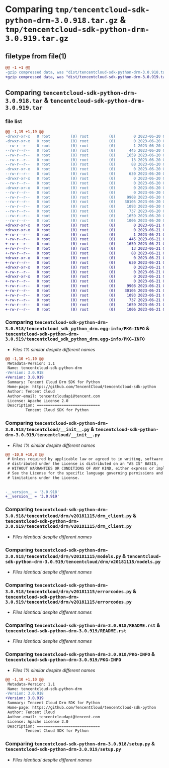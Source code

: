 # Comparing `tmp/tencentcloud-sdk-python-drm-3.0.918.tar.gz` & `tmp/tencentcloud-sdk-python-drm-3.0.919.tar.gz`

## filetype from file(1)

```diff
@@ -1 +1 @@
-gzip compressed data, was "dist/tencentcloud-sdk-python-drm-3.0.918.tar", last modified: Tue Jun 20 02:39:25 2023, max compression
+gzip compressed data, was "dist/tencentcloud-sdk-python-drm-3.0.919.tar", last modified: Wed Jun 21 00:23:44 2023, max compression
```

## Comparing `tencentcloud-sdk-python-drm-3.0.918.tar` & `tencentcloud-sdk-python-drm-3.0.919.tar`

### file list

```diff
@@ -1,19 +1,19 @@
-drwxr-xr-x   0 root         (0) root         (0)        0 2023-06-20 02:39:25.000000 tencentcloud-sdk-python-drm-3.0.918/
-drwxr-xr-x   0 root         (0) root         (0)        0 2023-06-20 02:39:25.000000 tencentcloud-sdk-python-drm-3.0.918/tencentcloud_sdk_python_drm.egg-info/
--rw-r--r--   0 root         (0) root         (0)        1 2023-06-20 02:39:25.000000 tencentcloud-sdk-python-drm-3.0.918/tencentcloud_sdk_python_drm.egg-info/dependency_links.txt
--rw-r--r--   0 root         (0) root         (0)      445 2023-06-20 02:39:25.000000 tencentcloud-sdk-python-drm-3.0.918/tencentcloud_sdk_python_drm.egg-info/SOURCES.txt
--rw-r--r--   0 root         (0) root         (0)     1659 2023-06-20 02:39:25.000000 tencentcloud-sdk-python-drm-3.0.918/tencentcloud_sdk_python_drm.egg-info/PKG-INFO
--rw-r--r--   0 root         (0) root         (0)       13 2023-06-20 02:39:25.000000 tencentcloud-sdk-python-drm-3.0.918/tencentcloud_sdk_python_drm.egg-info/top_level.txt
--rw-r--r--   0 root         (0) root         (0)       88 2023-06-20 02:39:25.000000 tencentcloud-sdk-python-drm-3.0.918/setup.cfg
-drwxr-xr-x   0 root         (0) root         (0)        0 2023-06-20 02:39:25.000000 tencentcloud-sdk-python-drm-3.0.918/tencentcloud/
--rw-r--r--   0 root         (0) root         (0)      630 2023-06-20 02:39:25.000000 tencentcloud-sdk-python-drm-3.0.918/tencentcloud/__init__.py
-drwxr-xr-x   0 root         (0) root         (0)        0 2023-06-20 02:39:25.000000 tencentcloud-sdk-python-drm-3.0.918/tencentcloud/drm/
--rw-r--r--   0 root         (0) root         (0)        0 2023-06-20 02:39:25.000000 tencentcloud-sdk-python-drm-3.0.918/tencentcloud/drm/__init__.py
-drwxr-xr-x   0 root         (0) root         (0)        0 2023-06-20 02:39:25.000000 tencentcloud-sdk-python-drm-3.0.918/tencentcloud/drm/v20181115/
--rw-r--r--   0 root         (0) root         (0)        0 2023-06-20 02:39:25.000000 tencentcloud-sdk-python-drm-3.0.918/tencentcloud/drm/v20181115/__init__.py
--rw-r--r--   0 root         (0) root         (0)     9908 2023-06-20 02:39:25.000000 tencentcloud-sdk-python-drm-3.0.918/tencentcloud/drm/v20181115/drm_client.py
--rw-r--r--   0 root         (0) root         (0)    30105 2023-06-20 02:39:25.000000 tencentcloud-sdk-python-drm-3.0.918/tencentcloud/drm/v20181115/models.py
--rw-r--r--   0 root         (0) root         (0)     1093 2023-06-20 02:39:25.000000 tencentcloud-sdk-python-drm-3.0.918/tencentcloud/drm/v20181115/errorcodes.py
--rw-r--r--   0 root         (0) root         (0)      737 2023-06-20 02:39:25.000000 tencentcloud-sdk-python-drm-3.0.918/README.rst
--rw-r--r--   0 root         (0) root         (0)     1659 2023-06-20 02:39:25.000000 tencentcloud-sdk-python-drm-3.0.918/PKG-INFO
--rw-r--r--   0 root         (0) root         (0)     1006 2023-06-20 02:39:25.000000 tencentcloud-sdk-python-drm-3.0.918/setup.py
+drwxr-xr-x   0 root         (0) root         (0)        0 2023-06-21 00:23:44.000000 tencentcloud-sdk-python-drm-3.0.919/
+drwxr-xr-x   0 root         (0) root         (0)        0 2023-06-21 00:23:44.000000 tencentcloud-sdk-python-drm-3.0.919/tencentcloud_sdk_python_drm.egg-info/
+-rw-r--r--   0 root         (0) root         (0)        1 2023-06-21 00:23:44.000000 tencentcloud-sdk-python-drm-3.0.919/tencentcloud_sdk_python_drm.egg-info/dependency_links.txt
+-rw-r--r--   0 root         (0) root         (0)      445 2023-06-21 00:23:44.000000 tencentcloud-sdk-python-drm-3.0.919/tencentcloud_sdk_python_drm.egg-info/SOURCES.txt
+-rw-r--r--   0 root         (0) root         (0)     1659 2023-06-21 00:23:44.000000 tencentcloud-sdk-python-drm-3.0.919/tencentcloud_sdk_python_drm.egg-info/PKG-INFO
+-rw-r--r--   0 root         (0) root         (0)       13 2023-06-21 00:23:44.000000 tencentcloud-sdk-python-drm-3.0.919/tencentcloud_sdk_python_drm.egg-info/top_level.txt
+-rw-r--r--   0 root         (0) root         (0)       88 2023-06-21 00:23:44.000000 tencentcloud-sdk-python-drm-3.0.919/setup.cfg
+drwxr-xr-x   0 root         (0) root         (0)        0 2023-06-21 00:23:44.000000 tencentcloud-sdk-python-drm-3.0.919/tencentcloud/
+-rw-r--r--   0 root         (0) root         (0)      630 2023-06-21 00:23:44.000000 tencentcloud-sdk-python-drm-3.0.919/tencentcloud/__init__.py
+drwxr-xr-x   0 root         (0) root         (0)        0 2023-06-21 00:23:44.000000 tencentcloud-sdk-python-drm-3.0.919/tencentcloud/drm/
+-rw-r--r--   0 root         (0) root         (0)        0 2023-06-21 00:23:44.000000 tencentcloud-sdk-python-drm-3.0.919/tencentcloud/drm/__init__.py
+drwxr-xr-x   0 root         (0) root         (0)        0 2023-06-21 00:23:44.000000 tencentcloud-sdk-python-drm-3.0.919/tencentcloud/drm/v20181115/
+-rw-r--r--   0 root         (0) root         (0)        0 2023-06-21 00:23:44.000000 tencentcloud-sdk-python-drm-3.0.919/tencentcloud/drm/v20181115/__init__.py
+-rw-r--r--   0 root         (0) root         (0)     9908 2023-06-21 00:23:44.000000 tencentcloud-sdk-python-drm-3.0.919/tencentcloud/drm/v20181115/drm_client.py
+-rw-r--r--   0 root         (0) root         (0)    30105 2023-06-21 00:23:44.000000 tencentcloud-sdk-python-drm-3.0.919/tencentcloud/drm/v20181115/models.py
+-rw-r--r--   0 root         (0) root         (0)     1093 2023-06-21 00:23:44.000000 tencentcloud-sdk-python-drm-3.0.919/tencentcloud/drm/v20181115/errorcodes.py
+-rw-r--r--   0 root         (0) root         (0)      737 2023-06-21 00:23:44.000000 tencentcloud-sdk-python-drm-3.0.919/README.rst
+-rw-r--r--   0 root         (0) root         (0)     1659 2023-06-21 00:23:44.000000 tencentcloud-sdk-python-drm-3.0.919/PKG-INFO
+-rw-r--r--   0 root         (0) root         (0)     1006 2023-06-21 00:23:44.000000 tencentcloud-sdk-python-drm-3.0.919/setup.py
```

### Comparing `tencentcloud-sdk-python-drm-3.0.918/tencentcloud_sdk_python_drm.egg-info/PKG-INFO` & `tencentcloud-sdk-python-drm-3.0.919/tencentcloud_sdk_python_drm.egg-info/PKG-INFO`

 * *Files 1% similar despite different names*

```diff
@@ -1,10 +1,10 @@
 Metadata-Version: 1.1
 Name: tencentcloud-sdk-python-drm
-Version: 3.0.918
+Version: 3.0.919
 Summary: Tencent Cloud Drm SDK for Python
 Home-page: https://github.com/TencentCloud/tencentcloud-sdk-python
 Author: Tencent Cloud
 Author-email: tencentcloudapi@tencent.com
 License: Apache License 2.0
 Description: ============================
         Tencent Cloud SDK for Python
```

### Comparing `tencentcloud-sdk-python-drm-3.0.918/tencentcloud/__init__.py` & `tencentcloud-sdk-python-drm-3.0.919/tencentcloud/__init__.py`

 * *Files 1% similar despite different names*

```diff
@@ -10,8 +10,8 @@
 # Unless required by applicable law or agreed to in writing, software
 # distributed under the License is distributed on an "AS IS" BASIS,
 # WITHOUT WARRANTIES OR CONDITIONS OF ANY KIND, either express or implied.
 # See the License for the specific language governing permissions and
 # limitations under the License.
 
 
-__version__ = '3.0.918'
+__version__ = '3.0.919'
```

### Comparing `tencentcloud-sdk-python-drm-3.0.918/tencentcloud/drm/v20181115/drm_client.py` & `tencentcloud-sdk-python-drm-3.0.919/tencentcloud/drm/v20181115/drm_client.py`

 * *Files identical despite different names*

### Comparing `tencentcloud-sdk-python-drm-3.0.918/tencentcloud/drm/v20181115/models.py` & `tencentcloud-sdk-python-drm-3.0.919/tencentcloud/drm/v20181115/models.py`

 * *Files identical despite different names*

### Comparing `tencentcloud-sdk-python-drm-3.0.918/tencentcloud/drm/v20181115/errorcodes.py` & `tencentcloud-sdk-python-drm-3.0.919/tencentcloud/drm/v20181115/errorcodes.py`

 * *Files identical despite different names*

### Comparing `tencentcloud-sdk-python-drm-3.0.918/README.rst` & `tencentcloud-sdk-python-drm-3.0.919/README.rst`

 * *Files identical despite different names*

### Comparing `tencentcloud-sdk-python-drm-3.0.918/PKG-INFO` & `tencentcloud-sdk-python-drm-3.0.919/PKG-INFO`

 * *Files 1% similar despite different names*

```diff
@@ -1,10 +1,10 @@
 Metadata-Version: 1.1
 Name: tencentcloud-sdk-python-drm
-Version: 3.0.918
+Version: 3.0.919
 Summary: Tencent Cloud Drm SDK for Python
 Home-page: https://github.com/TencentCloud/tencentcloud-sdk-python
 Author: Tencent Cloud
 Author-email: tencentcloudapi@tencent.com
 License: Apache License 2.0
 Description: ============================
         Tencent Cloud SDK for Python
```

### Comparing `tencentcloud-sdk-python-drm-3.0.918/setup.py` & `tencentcloud-sdk-python-drm-3.0.919/setup.py`

 * *Files identical despite different names*

